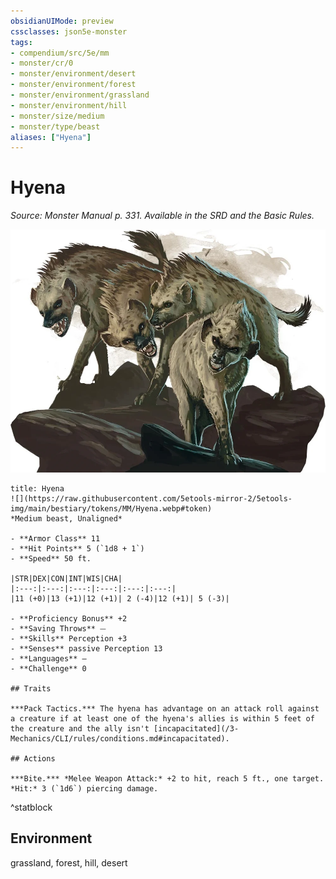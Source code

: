 ```yaml
---
obsidianUIMode: preview
cssclasses: json5e-monster
tags:
- compendium/src/5e/mm
- monster/cr/0
- monster/environment/desert
- monster/environment/forest
- monster/environment/grassland
- monster/environment/hill
- monster/size/medium
- monster/type/beast
aliases: ["Hyena"]
---
```

# Hyena
*Source: Monster Manual p. 331. Available in the SRD and the Basic Rules.*  

![](https://raw.githubusercontent.com/5etools-mirror-2/5etools-img/main/bestiary/MM/Hyena.webp#center) 

```ad-statblock
title: Hyena
![](https://raw.githubusercontent.com/5etools-mirror-2/5etools-img/main/bestiary/tokens/MM/Hyena.webp#token)
*Medium beast, Unaligned*

- **Armor Class** 11 
- **Hit Points** 5 (`1d8 + 1`) 
- **Speed** 50 ft.

|STR|DEX|CON|INT|WIS|CHA|
|:---:|:---:|:---:|:---:|:---:|:---:|
|11 (+0)|13 (+1)|12 (+1)| 2 (-4)|12 (+1)| 5 (-3)|

- **Proficiency Bonus** +2
- **Saving Throws** ⏤
- **Skills** Perception +3
- **Senses** passive Perception 13
- **Languages** —
- **Challenge** 0

## Traits

***Pack Tactics.*** The hyena has advantage on an attack roll against a creature if at least one of the hyena's allies is within 5 feet of the creature and the ally isn't [incapacitated](/3-Mechanics/CLI/rules/conditions.md#incapacitated).

## Actions

***Bite.*** *Melee Weapon Attack:* +2 to hit, reach 5 ft., one target. *Hit:* 3 (`1d6`) piercing damage.
```
^statblock

## Environment

grassland, forest, hill, desert